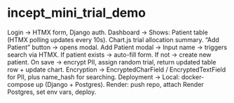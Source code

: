 # incept_mini_trial_demo


Login → HTMX form, Django auth.
Dashboard → Shows:
  Patient table (HTMX polling updates every 10s).
  Chart.js trial allocation summary.
  “Add Patient” button → opens modal.
Add Patient modal → Input name → triggers search via HTMX.
  If patient exists → auto-fill form.
  If not → create new patient.
  On save → encrypt PII, assign random trial, return updated table row + update chart.
Encryption → EncryptedCharField / EncryptedTextField for PII, plus name_hash for searching.
Deployment →
  Local: docker-compose up (Django + Postgres).
  Render: push repo, attach Render Postgres, set env vars, deploy.
